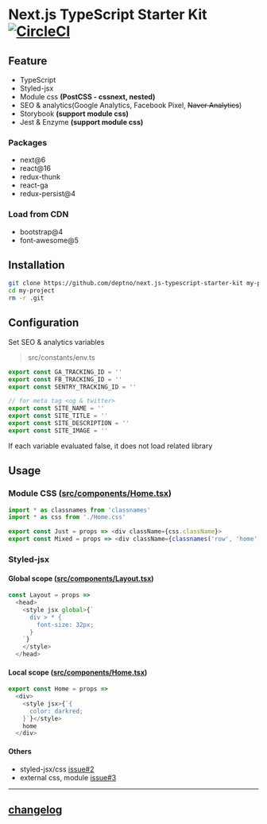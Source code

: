# Next.js TypeScript Starter Kit [![CircleCI](https://circleci.com/gh/deptno/next.js-typescript-starter-kit.svg?style=svg)](https://circleci.com/gh/deptno/next.js-typescript-starter-kit)

## Feature
 - TypeScript
 - Styled-jsx
 - Module css **(PostCSS - cssnext, nested)**
 - SEO & analytics(Google Analytics, Facebook Pixel, <s>Naver Analytics</s>)
 - Storybook **(support module css)**
 - Jest & Enzyme **(support module css)**

### Packages
 - next@6
 - react@16
 - redux-thunk
 - react-ga
 - redux-persist@4

### Load from CDN
 - bootstrap@4
 - font-awesome@5

## Installation

```sh
git clone https://github.com/deptno/next.js-typescript-starter-kit my-project
cd my-project
rm -r .git
```

## Configuration

Set SEO & analytics variables

> src/constants/env.ts

```typescript
export const GA_TRACKING_ID = ''
export const FB_TRACKING_ID = ''
export const SENTRY_TRACKING_ID = ''

// for meta tag <og & twitter>
export const SITE_NAME = ''
export const SITE_TITLE = ''
export const SITE_DESCRIPTION = ''
export const SITE_IMAGE = ''
```

If each variable evaluated false, it does not load related library

## Usage

### Module CSS ([src/components/Home.tsx](src/components/Home.tsx))

```typescript jsx
import * as classnames from 'classnames'
import * as css from './Home.css'

export const Just = props => <div className={css.className}>
export const Mixed = props => <div className={classnames('row', 'home', css.home)}>
```

### Styled-jsx

#### Global scope ([src/components/Layout.tsx](src/components/Layout.tsx))

```typescript jsx
const Layout = props =>
  <head>
    <style jsx global>{`
      div > * {
        font-size: 32px;
      }
    `}
    </style>
  </head>
```

#### Local scope ([src/components/Home.tsx](src/components/Home.tsx))

```typescript jsx
export const Home = props =>
  <div>
    <style jsx>{`{
      color: darkred;
    }`}</style>
    home
  </div>
```

#### Others

- styled-jsx/css [issue#2](https://github.com/deptno/next.js-typescript-starter-kit/issues/2)
- external css, module [issue#3](https://github.com/deptno/next.js-typescript-starter-kit/issues/3)

---

## [changelog](CHANGELOG.md)
